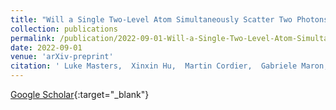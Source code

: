```yaml
---
title: "Will a Single Two-Level Atom Simultaneously Scatter Two Photons?"
collection: publications
permalink: /publication/2022-09-01-Will-a-Single-Two-Level-Atom-Simultaneously-Scatter-Two-Photons
date: 2022-09-01
venue: 'arXiv-preprint'
citation: ' Luke Masters,  Xinxin Hu,  Martin Cordier,  Gabriele Maron,  Lucas Pache,  Arno Rauschenbeutel,  *Max* *Schemmer*,  Jürgen Volz, &quot;Will a Single Two-Level Atom Simultaneously Scatter Two Photons?.&quot; arXiv-preprint, 2022.'
---
```

[Google Scholar](https://scholar.google.com/scholar?q=Will+a+Single+Two+Level+Atom+Simultaneously+Scatter+Two+Photons?){:target="_blank"}